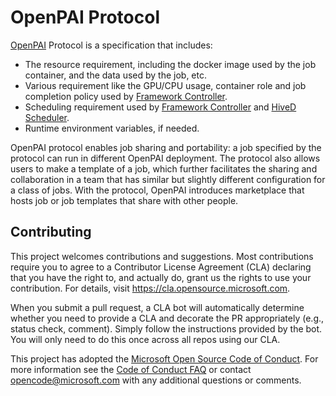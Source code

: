 OpenPAI Protocol
================

[OpenPAI](https://github.com/microsoft/pai) Protocol is a specification that includes:
- The resource requirement, including the docker image used by the job container, and the data used by the job, etc.
- Various requirement like the GPU/CPU usage, container role and job completion policy used by [Framework Controller](https://github.com/microsoft/frameworkcontroller).
- Scheduling requirement used by [Framework Controller](https://github.com/microsoft/frameworkcontroller) and [HiveD Scheduler](https://github.com/microsoft/hivedscheduler).
- Runtime environment variables, if needed.

OpenPAI protocol enables job sharing and portability: a job specified by the protocol can run in different OpenPAI deployment.
The protocol also allows users to make a template of a job, which further facilitates the sharing and collaboration in a team that has similar but slightly different configuration for a class of jobs.
With the protocol, OpenPAI introduces marketplace that hosts job or job templates that share with other people.


Contributing
------------

This project welcomes contributions and suggestions.  Most contributions require you to agree to a
Contributor License Agreement (CLA) declaring that you have the right to, and actually do, grant us
the rights to use your contribution. For details, visit https://cla.opensource.microsoft.com.

When you submit a pull request, a CLA bot will automatically determine whether you need to provide
a CLA and decorate the PR appropriately (e.g., status check, comment). Simply follow the instructions
provided by the bot. You will only need to do this once across all repos using our CLA.

This project has adopted the [Microsoft Open Source Code of Conduct](https://opensource.microsoft.com/codeofconduct/).
For more information see the [Code of Conduct FAQ](https://opensource.microsoft.com/codeofconduct/faq/) or
contact [opencode@microsoft.com](mailto:opencode@microsoft.com) with any additional questions or comments.
